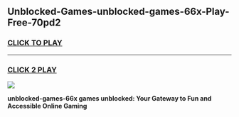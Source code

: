 
## Unblocked-Games-unblocked-games-66x-Play-Free-70pd2
<h3>
<a href="https://premium76.site?title=unblocked-games-66x&ref=21A">CLICK TO PLAY</a></h3>
<hr>

<h3>
<a href="https://premium76.site?title=unblocked-games-66x&ref=21A">CLICK 2 PLAY</a>
  
</h3>

<a href="https://premium76.site?title=unblocked-games-66x&ref=21A"><img src="https://clearcache.store/games.png"></a>


**unblocked-games-66x games unblocked: Your Gateway to Fun and Accessible Online Gaming**
